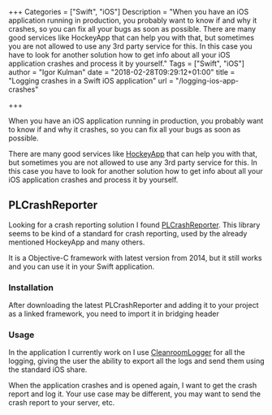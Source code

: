+++
Categories = ["Swift", "iOS"]
Description = "When you have an iOS application running in production, you probably want to know if and why it crashes, so you can fix all your bugs as soon as possible. There are many good services like HockeyApp that can help you with that, but sometimes you are not allowed to use any 3rd party service for this. In this case you have to look for another solution how to get info about all your iOS application crashes and process it by yourself."
Tags = ["Swift", "iOS"]
author = "Igor Kulman"
date = "2018-02-28T09:29:12+01:00"
title = "Logging crashes in a Swift iOS application"
url = "/logging-ios-app-crashes"

+++

When you have an iOS application running in production, you probably want to know if and why it crashes, so you can fix all your bugs as soon as possible. 

There are many good services like [HockeyApp](https://www.hockeyapp.net/) that can help you with that, but sometimes you are not allowed to use any 3rd party service for this. In this case you have to look for another solution how to get info about all your iOS application crashes and process it by yourself.

## PLCrashReporter

Looking for a crash reporting solution I found [PLCrashReporter](https://www.plcrashreporter.org/). This library seems to be kind of a standard for crash reporting, used by the already mentioned HockeyApp and many others. 

It is a Objective-C framework with latest version from 2014, but it still works and you can use it in your Swift application.

### Installation

After downloading the latest PLCrashReporter and adding it to your project as a linked framework, you need to import it in bridging header

<div data-gist="608103ed0fa2138175e2cbae99d5cbf1" data-file="briding-header.h"></div>

### Usage

In the application I currently work on I use [CleanroomLogger](https://github.com/emaloney/CleanroomLogger) for all the logging, giving the user the ability to export all the logs and send them using the standard iOS share. 

When the application crashes and is opened again, I want to get the crash report and log it. Your use case may be different, you may want to send the crash report to your server, etc.

<div data-gist="608103ed0fa2138175e2cbae99d5cbf1" data-file="AppDelegate-CrashReporting.swift"></div>